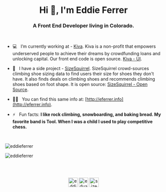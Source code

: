 <!--
**eddieferrer/eddieferrer** is a ✨ _special_ ✨ repository because its `README.md` (this file) appears on your GitHub profile.

Here are some ideas to get you started:

- 🔭 I’m currently working on ...
- 🌱 I’m currently learning ...
- 👯 I’m looking to collaborate on ...
- 🤔 I’m looking for help with ...
- 💬 Ask me about ...
- 📫 How to reach me: ...
- 😄 Pronouns: ...
- ⚡ Fun fact: ...
-->

<h1 align="center">Hi 👋, I'm Eddie Ferrer</h1>
<h3 align="center">A Front End Developer living in Colorado.</h3>
<br/>

- 💻  &nbsp; I’m currently working at - [Kiva](https://kiva.org). Kiva is a non-profit that empowers underserved people to achieve their dreams by crowdfunding loans and unlocking capital. Our front end code is open source. [Kiva - UI](https://github.com/kiva/ui).

- 🧗  &nbsp; I have a side project - [SizeSquirrel](https://sizesquirrel.com). SizeSquirrel crowd-sources climbing shoe sizing data to find users their size for shoes they don't have. It also finds deals on climbing shoes and recommends climbing shoes based on foot shape. It is open source: [SizeSquirrel - Open Source](https://github.com/eddieferrer/sizesquirrel-open).

- 👨‍💻  &nbsp; You can find this same info at: [http://eferrer.info](http://eferrer.info).

- ⚡ &nbsp; Fun facts: **I like rock climbing, snowboarding, and baking bread. My favorite band is Tool. When I was a child I used to play competitive chess.**
<br/>
  
<p><img src="https://github-readme-stats.vercel.app/api/top-langs/?username=eddieferrer&layout=compact&hide=html" alt="eddieferrer" /></p>

<p><img src="https://github-readme-stats.vercel.app/api?username=eddieferrer&show_icons=true" alt="eddieferrer" /></p>

<br/>
<br/>

<p align="center">
<a href="https://github.com/eddieferrer" target="blank"><img align="center" src="https://cdn.jsdelivr.net/npm/simple-icons@3.0.1/icons/github.svg" alt="eddieferrer" height="30" width="30" /></a>
<a href="https://linkedin.com/in/eduardoferrer" target="blank"><img align="center" src="https://cdn.jsdelivr.net/npm/simple-icons@3.0.1/icons/linkedin.svg" alt="eduardoferrer" height="30" width="30" /></a>
<a href="https://instagram.com/sizesquirrel" target="blank"><img align="center" src="https://cdn.jsdelivr.net/npm/simple-icons@3.0.1/icons/instagram.svg" alt="sizesquirrel" height="30" width="30" /></a>
</p>
